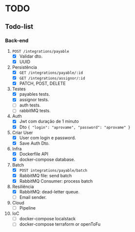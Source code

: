 # TODO
## Todo-list
### Back-end
1. `POST /integrations/payable`
    - [x] Validar dto.
    - [x] UUID
2. Persistência
    - [x] `GET /integrations/payable/:id`
    - [x] `GET /integrations/assignor/:id`
    - [x] PATCH, POST, DELETE
3. Testes
    - [x] payables tests.
    - [x] assignor tests.
    - [ ] auth tests.
    - [ ] rabbitMQ tests.
4. Auth
    - [x] Jwt com duração de 1 minuto
    - [x] Dto `{ "login": "aprovame", "password": "aprovame" }`
5. Criar User
    - [x] User com login e password.
    - [x] Save Auth Dto.
6. Infra
    - [x] Dockerfile API
    - [x] docker-compose database.
7. Batch
    - [x] `POST integrations/payable/batch`
    - [x] RabbitMQ file: send batch
    - [x] RabbitMQ Consumer: process batch
8. Resiliência
    - [x] RabbitMQ: dead-letter queue.
    - [ ] Email sender.
9. Cloud
    - [ ] Pipeline
10. IoC
    - [ ] docker-compose localstack
    - [ ] docker-compose terraform or openToFu
